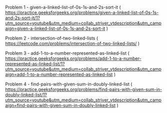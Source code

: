 Problem 1 - given-a-linked-list-of-0s-1s-and-2s-sort-it ( https://practice.geeksforgeeks.org/problems/given-a-linked-list-of-0s-1s-and-2s-sort-it/1?utm_source=youtube&utm_medium=collab_striver_ytdescription&utm_campaign=given-a-linked-list-of-0s-1s-and-2s-sort-it )

Problem 2 - intersection-of-two-linked-lists ( https://leetcode.com/problems/intersection-of-two-linked-lists/ )

Problem 3 - add-1-to-a-number-represented-as-linked-list ( https://practice.geeksforgeeks.org/problems/add-1-to-a-number-represented-as-linked-list/1?utm_source=youtube&utm_medium=collab_striver_ytdescription&utm_campaign=add-1-to-a-number-represented-as-linked-list )

Problem 4 - find-pairs-with-given-sum-in-doubly-linked-list ( https://practice.geeksforgeeks.org/problems/find-pairs-with-given-sum-in-doubly-linked-list/1?utm_source=youtube&utm_medium=collab_striver_ytdescription&utm_campaign=find-pairs-with-given-sum-in-doubly-linked-list )